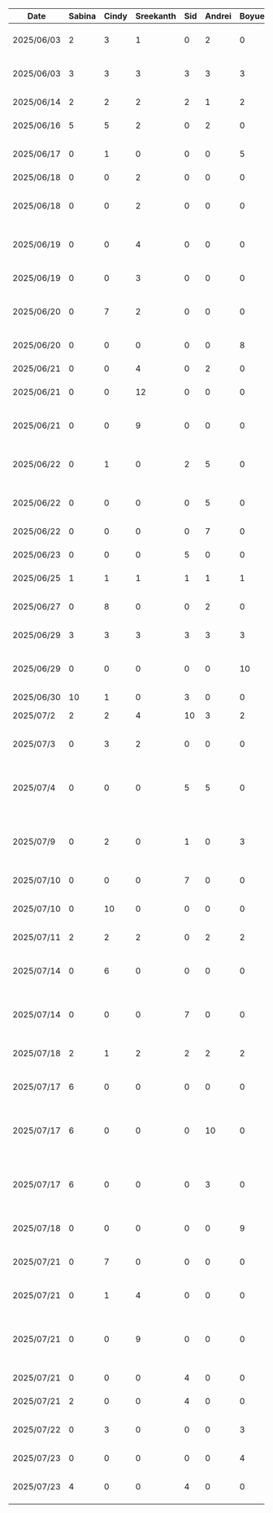 | Date       | Sabina | Cindy | Sreekanth | Sid | Andrei | Boyue | Task                                                          |
|------------|--------|-------|-----------|-----|--------|-------|---------------------------------------------------------------|
| 2025/06/03 | 2      | 3     | 1         | 0   | 2      | 0     | Figma Wireframe Design                                        |
| 2025/06/03 | 3      | 3     | 3         | 3   | 3      | 3     | D1: Proposal Document and Presentation                        |
| 2025/06/14 | 2      | 2     | 2         | 2   | 1      | 2     | D2: Buddy Team Eval                                           |
| 2025/06/16 | 5      | 5     | 2         | 0   | 2      | 0     | Figma High Fidelity                                           |
| 2025/06/17 | 0      | 1     | 0         | 0   | 0      | 5     | Home and Pantry Base Layout                                   |
| 2025/06/18 | 0      | 0     | 2         | 0   | 0      | 0     | Login UI                                                      |
| 2025/06/18 | 0      | 0     | 2         | 0   | 0      | 0     | Login, Register and Home Screen Navigation                    |
| 2025/06/19 | 0      | 0     | 4         | 0   | 0      | 0     | Registration UI and Updated Login UI                          |
| 2025/06/19 | 0      | 0     | 3         | 0   | 0      | 0     | Validations for Login and Registration                        |
| 2025/06/20 | 0      | 7     | 2         | 0   | 0      | 0     | UI for Home, Search, Pantry, Notification                     |
| 2025/06/20 | 0      | 0     | 0         | 0   | 0      | 8     | Pantry Database Setup and Integration                         |
| 2025/06/21 | 0      | 0     | 4         | 0   | 2      | 0     | FireStore Setup                                               |
| 2025/06/21 | 0      | 0     | 12        | 0   | 0      | 0     | Login Backend and Functionality                               |
| 2025/06/21 | 0      | 0     | 9         | 0   | 0      | 0     | Register Backend and Functionality                            |
| 2025/06/22 | 0      | 1     | 0         | 2   | 5      | 0     | Camera and Food Recognition Setup                             |
| 2025/06/22 | 0      | 0     | 0         | 0   | 5      | 0     | Gemini API Setup and Integration                              |
| 2025/06/22 | 0      | 0     | 0         | 0   | 7      | 0     | AI Item classifier Functionality                              |
| 2025/06/23 | 0      | 0     | 0         | 5   | 0      | 0     | Camera Dialogue                                               |
| 2025/06/25 | 1      | 1     | 1         | 1   | 1      | 1     | D3: Prototype Demo                                            |
| 2025/06/27 | 0      | 8     | 0         | 0   | 2      | 0     | UI for Item, Recipe, EditItem and Filter                      |
| 2025/06/29 | 3      | 3     | 3         | 3   | 3      | 3     | D3: Prototype Document                                        |
| 2025/06/29 | 0      | 0     | 0         | 0   | 0      | 10    | Recipe Database and Search Functionality                      |
| 2025/06/30 | 10     | 1     | 0         | 3   | 0      | 0     | Settings UI                                                   |
| 2025/07/2  | 2      | 2     | 4         | 10  | 3      | 2     | Cleanup and Debugging                                         |
| 2025/07/3  | 0      | 3     | 2         | 0   | 0      | 0     | Login and Register UI Replacement                             |
| 2025/07/4  | 0      | 0     | 0         | 5   | 5      | 0     | Camera, Database and Pantry Debugging for Demo                |
| 2025/07/9  | 0      | 2     | 0         | 1   | 0      | 3     | Camera, Database and Pantry Debugging for Demo                |
| 2025/07/10 | 0      | 0     | 0         | 7   | 0      | 0     | Scrolling and Optimization                                    |
| 2025/07/10 | 0      | 10    | 0         | 0   | 0      | 0     | Item Database and Filter Setup and Integration                |
| 2025/07/11 | 2      | 2     | 2         | 0   | 2      | 2     | D4: Architecture Style Examples                               |
| 2025/07/14 | 0      | 6     | 0         | 0   | 0      | 0     | Partial Item Image DB Integration and Log setup               |
| 2025/07/14 | 0      | 0     | 0         | 7   | 0      | 0     | Search functionality, scrolling optimization                  |
| 2025/07/18 | 2      | 1     | 2         | 2   | 2      | 2     | D5: Design Pattern Examples                                   |
| 2025/07/17 | 6      | 0     | 0         | 0   | 0      | 0     | Update Username functionality                                 |
| 2025/07/17 | 6      | 0     | 0         | 0   | 10     | 0     | AI Recipe Generation Functionality for Pantry population      |
| 2025/07/17 | 6      | 0     | 0         | 0   | 3      | 0     | Human in the loop functionality for AI actions implementation |
| 2025/07/18 | 0      | 0     | 0         | 0   | 0      | 9     | Upload Initial Data and Images for Recipe                     |
| 2025/07/21 | 0      | 7     | 0         | 0   | 0      | 0     | Image Database and Minor Feature changes                      |
| 2025/07/21 | 0      | 1     | 4         | 0   | 0      | 0     | Forgot Password UI and Notification                           |
| 2025/07/21 | 0      | 0     | 9         | 0   | 0      | 0     | Forgot Password Backend and Email Notification                |
| 2025/07/21 | 0      | 0     | 0         | 4   | 0      | 0     | Search Loading Spinner                                        |
| 2025/07/21 | 2      | 0     | 0         | 4   | 0      | 0     | Update email functionality                                    |
| 2025/07/22 | 0      | 3     | 0         | 0   | 0      | 3     | Minor UI and database changes/debugs                          |
| 2025/07/23 | 0      | 0     | 0         | 0   | 0      | 4     | Nutrition Analyzer Setup                                      |
| 2025/07/23 | 4      | 0     | 0         | 4   | 0      | 0     | Update email functionality + debugging                        |


